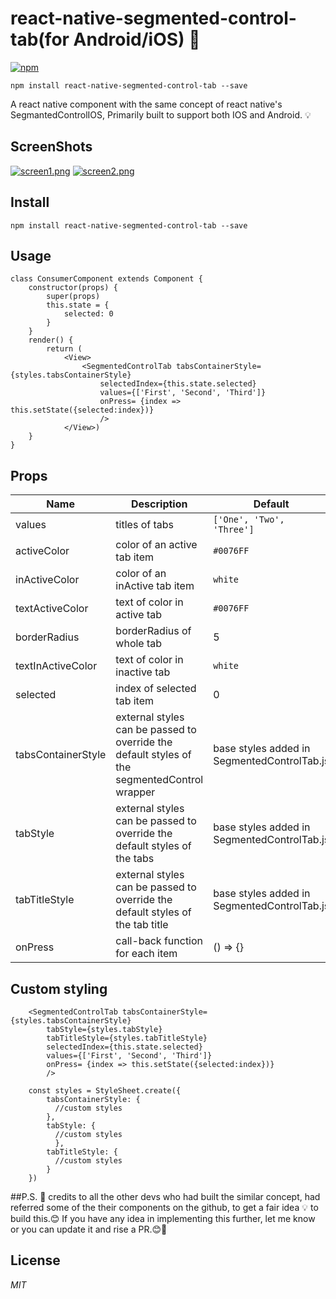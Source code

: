 # react-native-segmented-control-tab(for Android/iOS) 🚀
[![npm](https://img.shields.io/npm/v/react-native-segmented-control-tab.svg?style=flat-square "npm version")](https://www.npmjs.com/package/react-native-segmented-control-tab)

`npm install react-native-segmented-control-tab --save`

A react native component with the same concept of react native's SegmantedControlIOS, Primarily built to support both IOS and Android. 💡

## ScreenShots
[![screen1.png](http://s13.postimg.org/hd8b53rd3/screen1.png)](http://postimg.org/image/492qsezb7/)
[![screen2.png](http://s11.postimg.org/onlfshx2r/screen2.png)](http://postimg.org/image/3qp7ntz1r/)

## Install
`npm install react-native-segmented-control-tab --save`

## Usage
```
class ConsumerComponent extends Component {
    constructor(props) {
        super(props)
        this.state = {
            selected: 0
        }
    }
    render() {
        return (
            <View>
                <SegmentedControlTab tabsContainerStyle={styles.tabsContainerStyle}
                    selectedIndex={this.state.selected}
                    values={['First', 'Second', 'Third']}
                    onPress= {index => this.setState({selected:index})}
                    />
            </View>)
    }
}
```
## Props
 Name | Description | Default | Type
------|-------------|----------|-----------
values | titles of tabs  | `['One', 'Two', 'Three']` | array
activeColor | color of an active tab item | `#0076FF`| string
inActiveColor | color of an inActive tab item| `white` | string
textActiveColor | text of color in active tab | `#0076FF` | string
borderRadius | borderRadius of whole tab | 5 | number
textInActiveColor | text of color in inactive tab | `white` | string
selected | index of selected tab item | 0 | number
tabsContainerStyle | external styles can be passed to override the default styles of the segmentedControl wrapper| base styles added in SegmentedControlTab.js  | object(styles)
tabStyle | external styles can be passed to override the default styles of the tabs| base styles added in SegmentedControlTab.js  | object(styles)
tabTitleStyle | external styles can be passed to override the default styles of the tab title| base styles added in SegmentedControlTab.js  | object(styles)
onPress | call-back function for each item | () => {} | func

## Custom styling
  ```
      <SegmentedControlTab tabsContainerStyle={styles.tabsContainerStyle}
          tabStyle={styles.tabStyle}
          tabTitleStyle={styles.tabTitleStyle}
          selectedIndex={this.state.selected}
          values={['First', 'Second', 'Third']}
          onPress= {index => this.setState({selected:index})}
          />

      const styles = StyleSheet.create({
          tabsContainerStyle: {
            //custom styles
          },
          tabStyle: {
            //custom styles
            },
          tabTitleStyle: {
            //custom styles
          }
      })

  ```

##P.S.
🙏 credits to all the other devs who had built the similar concept, had referred some of the their components on the github, to get a fair idea 💡 to build this.😊
If you have any idea in implementing this further, let me know or you can update it and rise a PR.😊🚀

## License
*MIT*
